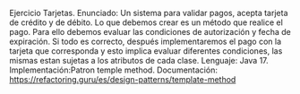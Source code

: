 Ejercicio Tarjetas.
Enunciado: Un sistema para validar pagos, acepta tarjeta de crédito y de débito. Lo que debemos crear es un método que realice el pago. Para ello debemos evaluar las condiciones de autorización y fecha de expiración. Si todo es correcto, después implementaremos el pago con la tarjeta que corresponda y esto implica evaluar diferentes condiciones, las mismas estan sujetas a los atributos de cada clase.
Lenguaje: Java 17.
Implementación:Patron temple method.
Documentación: https://refactoring.guru/es/design-patterns/template-method
